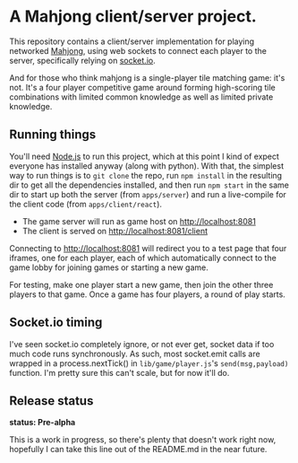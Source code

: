 # A Mahjong client/server project.

This repository contains a client/server implementation for playing networked [Mahjong](https://en.wikipedia.org/wiki/Mahjong), using web sockets to connect each player to the server, specifically relying on [socket.io](http://socket.io).

And for those who think mahjong is a single-player tile matching game: it's not. It's a four player competitive game around forming high-scoring tile combinations with limited common knowledge as well as limited private knowledge.

## Running things

You'll need [Node.js](https://nodejs.org) to run this project, which at this point I kind of expect everyone has installed anyway (along with python). With that, the simplest way to run things is to `git clone` the repo, run `npm install` in the resulting dir to get all the dependencies installed, and then run `npm start` in the same dir to start up both the server (from `apps/server`) and run a live-compile for the client code (from `apps/client/react`).

- The game server will run as game host on [http://localhost:8081](http://localhost:8081)
- The client is served on [http://localhost:8081/client](http://localhost:8081/client)

Connecting to [http://localhost:8081](http://localhost:8081) will redirect you to a test page that four iframes, one for each player, each of which automatically connect to the game lobby for joining games or starting a new game.

For testing, make one player start a new game, then join the other three players to that game. Once a game has four players, a round of play starts.

## Socket.io timing

I've seen socket.io completely ignore, or not ever get, socket data if too much code runs synchronously. As such, most socket.emit calls are wrapped in a process.nextTick() in `lib/game/player.js`'s `send(msg,payload)` function. I'm pretty sure this can't scale, but for now it'll do.

## Release status

**status: Pre-alpha**
 
This is a work in progress, so there's plenty that doesn't work right now, hopefully I can take this line out of the README.md in the near future.

